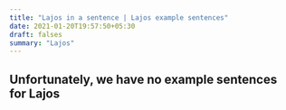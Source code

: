 ```yaml
---
title: "Lajos in a sentence | Lajos example sentences"
date: 2021-01-20T19:57:50+05:30
draft: falses
summary: "Lajos"
---
```

## Unfortunately, we have no example sentences for Lajos                 
